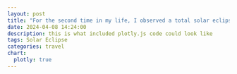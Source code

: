 ```yaml
---
layout: post
title: "For the second time in my life, I observed a total solar eclipse :waxing_crescent_moon: in Michigan!"
date: 2024-04-08 14:24:00
description: this is what included plotly.js code could look like
tags: Solar Eclipse
categories: travel
chart:
  plotly: true
---
```



